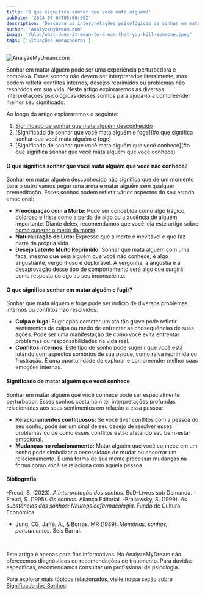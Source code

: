 ```yaml
---
title: 'O que significa sonhar que você mata alguém?'
pubDate: '2024-06-04T05:00:00Z'
description: 'Descubra as interpretações psicológicas de sonhar em matar alguém e o que esses sonhos podem refletir sobre o seu estado emocional.'
author: 'AnalyzeMyDream.com'
image: '/blog/what-does-it-mean-to-dream-that-you-kill-someone.jpeg'
tags: ['Situações ameaçadoras']
---
```


![AnalyzeMyDream.com](/blog/what-does-it-mean-to-dream-that-you-kill-someone.jpeg)

Sonhar em matar alguém pode ser uma experiência perturbadora e complexa. Esses sonhos não devem ser interpretados literalmente, mas podem refletir conflitos internos, desejos reprimidos ou problemas não resolvidos em sua vida. Neste artigo exploraremos as diversas interpretações psicológicas desses sonhos para ajudá-lo a compreender melhor seu significado.

Ao longo do artigo exploraremos o seguinte:

1. [Significado de sonhar que mata alguém desconhecido](#o-que-significa-sonhar-que-mata-alguém-desconhecido)
2. [Significado de sonhar que você mata alguém e foge](#o que significa sonhar que você mata alguém e foge)
3. [Significado de sonhar que você mata alguém que você conhece](#o que significa sonhar que você mata alguém que você conhece)

#### O que significa sonhar que você mata alguém que você não conhece?

Sonhar em matar alguém desconhecido não significa que de um momento para o outro vamos pegar uma arma e matar alguém sem qualquer premeditação. Esses sonhos podem refletir vários aspectos do seu estado emocional:

- **Preocupação com a Morte:** Pode ser concebida como algo trágico, doloroso e triste como a perda de algo ou a ausência de alguém importante. Diante deles, recomendamos que você leia este artigo sobre [como superar o medo da morte](#como-superar-o-medo-da-morte).
- **Naturalização do Luto:** Expresse que a morte é inevitável e que faz parte da própria vida.
- **Desejo Latente Muito Reprimido:** Sonhar que mata alguém com uma faca, mesmo que seja alguém que você não conhece, é algo angustiante, vergonhoso e deplorável. A vergonha, a angústia e a desaprovação desse tipo de comportamento será algo que surgirá como resposta do ego ao seu inconsciente.

#### O que significa sonhar em matar alguém e fugir?

Sonhar que mata alguém e foge pode ser indício de diversos problemas internos ou conflitos não resolvidos:

- **Culpa e fuga:** Fugir após cometer um ato tão grave pode refletir sentimentos de culpa ou medo de enfrentar as consequências de suas ações. Pode ser uma manifestação de como você evita enfrentar problemas ou responsabilidades na vida real.
- **Conflitos internos:** Este tipo de sonho pode sugerir que você está lutando com aspectos sombrios de sua psique, como raiva reprimida ou frustração. É uma oportunidade de explorar e compreender melhor suas emoções internas.

#### Significado de matar alguém que você conhece

Sonhar em matar alguém que você conhece pode ser especialmente perturbador. Esses sonhos costumam ter interpretações profundas relacionadas aos seus sentimentos em relação a essa pessoa:

- **Relacionamentos conflituosos:** Se você tiver conflitos com a pessoa do seu sonho, pode ser um sinal de seu desejo de resolver esses problemas ou de como esses conflitos estão afetando seu bem-estar emocional.
- **Mudanças no relacionamento:** Matar alguém que você conhece em um sonho pode simbolizar a necessidade de mudar ou encerrar um relacionamento. É uma forma de sua mente processar mudanças na forma como você se relaciona com aquela pessoa.

#### Bibliografia

-Freud, S. (2023). *A interpretação dos sonhos*. BoD-Livros sob Demanda.
-Freud, S. (1995). *Os sonhos*. Aliança Editorial.
-Brailowsky, S. (1999). *As substâncias dos sonhos: Neuropsicofarmacologia*. Fundo de Cultura Económica.
- Jung, CG, Jaffé, A., & Borrás, MR (1989). *Memórias, sonhos, pensamentos*. Seis Barral.

<br>

Este artigo é apenas para fins informativos. Na AnalyzeMyDream não oferecemos diagnósticos ou recomendações de tratamento. Para dúvidas específicas, recomendamos consultar um profissional de psicologia.

Para explorar mais tópicos relacionados, visite nossa seção sobre [Significado dos Sonhos](#).